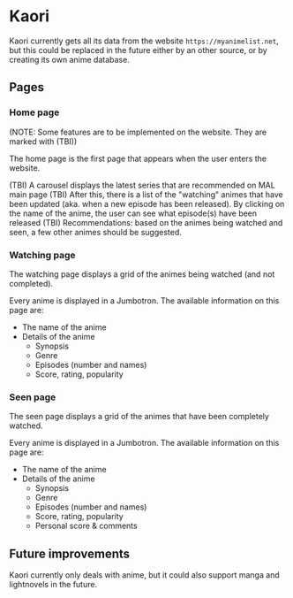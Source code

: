 # Kaori


Kaori currently gets all its data from the website `https://myanimelist.net`, but this could be replaced in the future either by an other source, or by creating its own anime database.

## Pages
### Home page 
(NOTE: Some features are to be implemented on the website. They are marked with (TBI))

The home page is the first page that appears when the user enters the website. 

(TBI) A carousel displays the latest series that are recommended on MAL main page
(TBI) After this, there is a list of the "watching" animes that have been updated (aka. when a new episode has been released). By clicking on the name of the anime, the user can see what episode(s) have been released
(TBI) Recommendations: based on the animes being watched and seen, a few other animes should be suggested. 

### Watching page

The watching page displays a grid of the animes being watched (and not completed). 

Every anime is displayed in a Jumbotron. The available information on this page are:
* The name of the anime
* Details of the anime
    - Synopsis
    - Genre
    - Episodes (number and names)
    - Score, rating, popularity

### Seen page

The seen page displays a grid of the animes that have been completely watched. 

Every anime is displayed in a Jumbotron. The available information on this page are:
* The name of the anime
* Details of the anime
    - Synopsis
    - Genre
    - Episodes (number and names)
    - Score, rating, popularity
    - Personal score & comments



## Future improvements
Kaori currently only deals with anime, but it could also support manga and lightnovels in the future.
